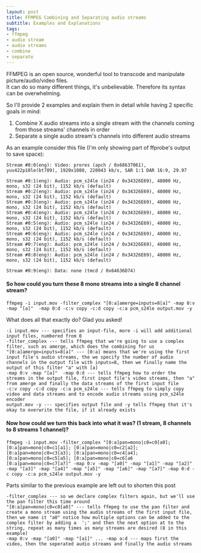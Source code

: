 ```yaml
---
layout: post
title: FFMPEG Combining and Separating audio streams
subtitle: Examples and Explanations
tags:
- ffmpeg
- audio stream
- audio streams
- combine
- separate
---
```

FFMPEG is an open source, wonderful tool to transcode and manipulate picture/audio/video files.  
It can do so many different things, it's unbelievable. Therefore its syntax can be overwhelming.  

So I'll provide 2 examples and explain them in detail while having 2 specific goals in mind:  
1. Combine X audio streams into a single stream with the channels coming from those streams' channels in order  
2. Separate a single audio stream's channels into different audio streams  

As an example consider this file (I'm only showing part of ffprobe's output to save space):  

```
Stream #0:0(eng): Video: prores (apch / 0x68637061), yuv422p10le(bt709), 1920x1080, 220043 kb/s, SAR 1:1 DAR 16:9, 29.97

Stream #0:1(eng): Audio: pcm_s24le (in24 / 0x34326E69), 48000 Hz, mono, s32 (24 bit), 1152 kb/s (default)
Stream #0:2(eng): Audio: pcm_s24le (in24 / 0x34326E69), 48000 Hz, mono, s32 (24 bit), 1152 kb/s (default)
Stream #0:3(eng): Audio: pcm_s24le (in24 / 0x34326E69), 48000 Hz, mono, s32 (24 bit), 1152 kb/s (default)
Stream #0:4(eng): Audio: pcm_s24le (in24 / 0x34326E69), 48000 Hz, mono, s32 (24 bit), 1152 kb/s (default)
Stream #0:5(eng): Audio: pcm_s24le (in24 / 0x34326E69), 48000 Hz, mono, s32 (24 bit), 1152 kb/s (default)
Stream #0:6(eng): Audio: pcm_s24le (in24 / 0x34326E69), 48000 Hz, mono, s32 (24 bit), 1152 kb/s (default)
Stream #0:7(eng): Audio: pcm_s24le (in24 / 0x34326E69), 48000 Hz, mono, s32 (24 bit), 1152 kb/s (default)
Stream #0:8(eng): Audio: pcm_s24le (in24 / 0x34326E69), 48000 Hz, mono, s32 (24 bit), 1152 kb/s (default)

Stream #0:9(eng): Data: none (tmcd / 0x64636D74)
```

#### So how could you turn these 8 mono streams into a single 8 channel stream?  

```
ffmpeg -i input.mov -filter_complex "[0:a]amerge=inputs=8[a]" -map 0:v -map "[a]"  -map 0:d -c:v copy -c:d copy -c:a pcm_s24le output.mov -y
```

What does all that exactly do? Glad you asked!

```
-i input.mov --- specifies an input-file, more -i will add additional input files, numbered from 0
-filter_complex --- tells ffmpeg that we're going to use a complex filter, such as amerge, which does the combining for us
"[0:a]amerge=inputs=8[a]" --- [0:a] means that we're using the first input file's audio streams, the we specify the number of audio channels in the output file with inputs=8, then we finally name the output of this filter "a" with [a]
-map 0:v -map "[a]"  -map 0:d --- tells ffmpeg how to order the streams in the output file, first input file's video streams, then "a" from amerge and finally the data streams of the first input file
-c:v copy -c:d copy -c:a pcm_s24le --- tells ffmpeg to simply copy video and data streams and to encode audio streams using pcm_s24le encoder
output.mov -y --- specifies output file and -y tells ffmpeg that it's okay to overwrite the file, if it already exists
```

#### Now how could we turn this back into what it was? (1 stream, 8 channels to 8 streams 1 channel)?  

```
ffmpeg -i input.mov -filter_complex "[0:a]pan=mono|c0=c0[a0]; [0:a]pan=mono|c0=c1[a1]; [0:a]pan=mono|c0=c2[a2]; [0:a]pan=mono|c0=c3[a3]; [0:a]pan=mono|c0=c4[a4]; [0:a]pan=mono|c0=c5[a5]; [0:a]pan=mono|c0=c6[a6 [0:a]pan=mono|c0=c7[a7]" -map 0:v -map "[a0]" -map "[a1]" -map "[a2]" -map "[a3]" -map "[a4]" -map "[a5]" -map "[a6]" -map "[a7]" -map 0:d -c copy -c:a pcm_s24le output.mov -y
```

Parts similar to the previous example are left out to shorten this post

```
-filter_complex --- so we declare complex filters again, but we'll use the pan filter this time around
"[0:a]pan=mono|c0=c0[a0]" --- tells ffmpeg to use the pan filter and create a mono stream using the audio streams of the first input file, then we name it "a0" notice how multiple options can be added to the complex filter by adding a  ';' and then the next option at to the string, repeat as many times as many streams are desired (8 in this example)
-map 0:v -map "[a0]" -map "[a1]" ... -map a:d --- maps first the video, then the seperated audio streams and finally the audio streams
```
